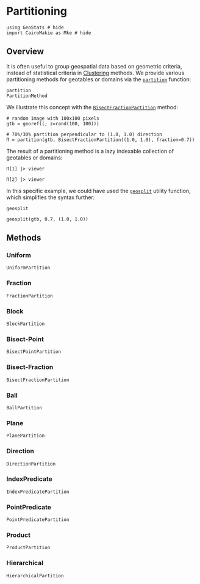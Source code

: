 # Partitioning

```@example partitioning
using GeoStats # hide
import CairoMakie as Mke # hide
```

## Overview

It is often useful to group geospatial data based on geometric criteria,
instead of statistical criteria in [Clustering](clustering.md) methods.
We provide various partitioning methods for geotables or domains via the
[`partition`](@ref) function:

```@docs
partition
PartitionMethod
```

We illustrate this concept with the [`BisectFractionPartition`](@ref) method:

```@example partitioning
# random image with 100x100 pixels
gtb = georef((; z=rand(100, 100)))

# 70%/30% partition perpendicular to (1.0, 1.0) direction
Π = partition(gtb, BisectFractionPartition((1.0, 1.0), fraction=0.7))
```

The result of a partitioning method is a lazy indexable collection of
geotables or domains:

```@example partitioning
Π[1] |> viewer
```

```@example partitioning
Π[2] |> viewer
```

In this specific example, we could have used the [`geosplit`](@ref)
utility function, which simplifies the syntax further:

```@docs
geosplit
```

```@example partitioning
geosplit(gtb, 0.7, (1.0, 1.0))
```

## Methods

### Uniform

```@docs
UniformPartition
```

### Fraction

```@docs
FractionPartition
```

### Block

```@docs
BlockPartition
```

### Bisect-Point

```@docs
BisectPointPartition
```

### Bisect-Fraction

```@docs
BisectFractionPartition
```

### Ball

```@docs
BallPartition
```

### Plane

```@docs
PlanePartition
```

### Direction

```@docs
DirectionPartition
```

### IndexPredicate

```@docs
IndexPredicatePartition
```

### PointPredicate

```@docs
PointPredicatePartition
```

### Product

```@docs
ProductPartition
```

### Hierarchical

```@docs
HierarchicalPartition
```
